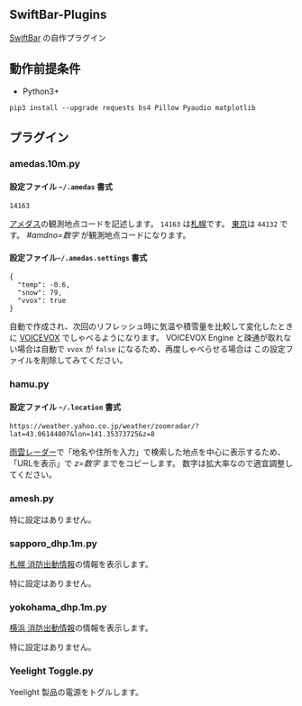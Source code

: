 ## SwiftBar-Plugins

[SwiftBar](https://swiftbar.app/) の自作プラグイン

## 動作前提条件

- Python3+
```
pip3 install --upgrade requests bs4 Pillow Pyaudio matplotlib
```

## プラグイン

### amedas.10m.py

#### 設定ファイル `~/.amedas` 書式
```
14163
```
[アメダス](https://www.jma.go.jp/bosai/amedas/#area_type=japan&area_code=010000)の観測地点コードを記述します。
`14163` は[札幌](https://www.jma.go.jp/bosai/amedas/#amdno=14163)です。
[東京](https://www.jma.go.jp/bosai/amedas/#amdno=44132)は `44132` です。
*#amdno=数字* が観測地点コードになります。

#### 設定ファイル`~/.amedas.settings` 書式
```
{
  "temp": -0.6,
  "snow": 79,
  "vvox": true
}
```
自動で作成され、次回のリフレッシュ時に気温や積雪量を比較して変化したときに [VOICEVOX](https://voicevox.hiroshiba.jp/) でしゃべるようになります。
VOICEVOX Engine と疎通が取れない場合は自動で `vvox` が `false` になるため、再度しゃべらせる場合は この設定ファイルを削除してみてください。

### hamu.py

#### 設定ファイル `~/.location` 書式
```
https://weather.yahoo.co.jp/weather/zoomradar/?lat=43.06144807&lon=141.35373725&z=8
```
[雨雲レーダー](https://weather.yahoo.co.jp/weather/zoomradar/)で「地名や住所を入力」で検索した地点を中心に表示するため、「URLを表示」で *z=数字* までをコピーします。
数字は拡大率なので適宜調整してください。

### amesh.py

特に設定はありません。

### sapporo_dhp.1m.py

[札幌 消防出動情報](http://www.119.city.sapporo.jp/saigai/sghp.html)の情報を表示します。

特に設定はありません。

### yokohama_dhp.1m.py

[横浜 消防出動情報](https://cgi.city.yokohama.lg.jp/shobo/disaster/)の情報を表示します。

特に設定はありません。

### Yeelight Toggle.py

Yeelight 製品の電源をトグルします。
